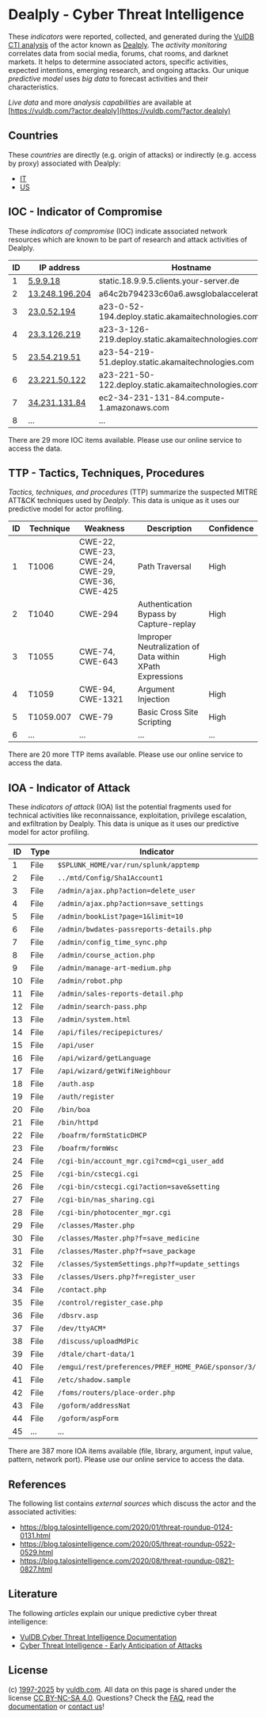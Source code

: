 # Dealply - Cyber Threat Intelligence

These _indicators_ were reported, collected, and generated during the [VulDB CTI analysis](https://vuldb.com/?kb.cti) of the actor known as [Dealply](https://vuldb.com/?actor.dealply). The _activity monitoring_ correlates data from social media, forums, chat rooms, and darknet markets. It helps to determine associated actors, specific activities, expected intentions, emerging research, and ongoing attacks. Our unique _predictive model_ uses _big data_ to forecast activities and their characteristics.

_Live data_ and more _analysis capabilities_ are available at [https://vuldb.com/?actor.dealply](https://vuldb.com/?actor.dealply)

## Countries

These _countries_ are directly (e.g. origin of attacks) or indirectly (e.g. access by proxy) associated with Dealply:

* [IT](https://vuldb.com/?country.it)
* [US](https://vuldb.com/?country.us)

## IOC - Indicator of Compromise

These _indicators of compromise_ (IOC) indicate associated network resources which are known to be part of research and attack activities of Dealply.

ID | IP address | Hostname | Campaign | Confidence
-- | ---------- | -------- | -------- | ----------
1 | [5.9.9.18](https://vuldb.com/?ip.5.9.9.18) | static.18.9.9.5.clients.your-server.de | - | High
2 | [13.248.196.204](https://vuldb.com/?ip.13.248.196.204) | a64c2b794233c60a6.awsglobalaccelerator.com | - | High
3 | [23.0.52.194](https://vuldb.com/?ip.23.0.52.194) | a23-0-52-194.deploy.static.akamaitechnologies.com | - | High
4 | [23.3.126.219](https://vuldb.com/?ip.23.3.126.219) | a23-3-126-219.deploy.static.akamaitechnologies.com | - | High
5 | [23.54.219.51](https://vuldb.com/?ip.23.54.219.51) | a23-54-219-51.deploy.static.akamaitechnologies.com | - | High
6 | [23.221.50.122](https://vuldb.com/?ip.23.221.50.122) | a23-221-50-122.deploy.static.akamaitechnologies.com | - | High
7 | [34.231.131.84](https://vuldb.com/?ip.34.231.131.84) | ec2-34-231-131-84.compute-1.amazonaws.com | - | Medium
8 | ... | ... | ... | ...

There are 29 more IOC items available. Please use our online service to access the data.

## TTP - Tactics, Techniques, Procedures

_Tactics, techniques, and procedures_ (TTP) summarize the suspected MITRE ATT&CK techniques used by _Dealply_. This data is unique as it uses our predictive model for actor profiling.

ID | Technique | Weakness | Description | Confidence
-- | --------- | -------- | ----------- | ----------
1 | T1006 | CWE-22, CWE-23, CWE-24, CWE-29, CWE-36, CWE-425 | Path Traversal | High
2 | T1040 | CWE-294 | Authentication Bypass by Capture-replay | High
3 | T1055 | CWE-74, CWE-643 | Improper Neutralization of Data within XPath Expressions | High
4 | T1059 | CWE-94, CWE-1321 | Argument Injection | High
5 | T1059.007 | CWE-79 | Basic Cross Site Scripting | High
6 | ... | ... | ... | ...

There are 20 more TTP items available. Please use our online service to access the data.

## IOA - Indicator of Attack

These _indicators of attack_ (IOA) list the potential fragments used for technical activities like reconnaissance, exploitation, privilege escalation, and exfiltration by Dealply. This data is unique as it uses our predictive model for actor profiling.

ID | Type | Indicator | Confidence
-- | ---- | --------- | ----------
1 | File | `$SPLUNK_HOME/var/run/splunk/apptemp` | High
2 | File | `../mtd/Config/Sha1Account1` | High
3 | File | `/admin/ajax.php?action=delete_user` | High
4 | File | `/admin/ajax.php?action=save_settings` | High
5 | File | `/admin/bookList?page=1&limit=10` | High
6 | File | `/admin/bwdates-passreports-details.php` | High
7 | File | `/admin/config_time_sync.php` | High
8 | File | `/admin/course_action.php` | High
9 | File | `/admin/manage-art-medium.php` | High
10 | File | `/admin/robot.php` | High
11 | File | `/admin/sales-reports-detail.php` | High
12 | File | `/admin/search-pass.php` | High
13 | File | `/admin/system.html` | High
14 | File | `/api/files/recipepictures/` | High
15 | File | `/api/user` | Medium
16 | File | `/api/wizard/getLanguage` | High
17 | File | `/api/wizard/getWifiNeighbour` | High
18 | File | `/auth.asp` | Medium
19 | File | `/auth/register` | High
20 | File | `/bin/boa` | Medium
21 | File | `/bin/httpd` | Medium
22 | File | `/boafrm/formStaticDHCP` | High
23 | File | `/boafrm/formWsc` | High
24 | File | `/cgi-bin/account_mgr.cgi?cmd=cgi_user_add` | High
25 | File | `/cgi-bin/cstecgi.cgi` | High
26 | File | `/cgi-bin/cstecgi.cgi?action=save&setting` | High
27 | File | `/cgi-bin/nas_sharing.cgi` | High
28 | File | `/cgi-bin/photocenter_mgr.cgi` | High
29 | File | `/classes/Master.php` | High
30 | File | `/classes/Master.php?f=save_medicine` | High
31 | File | `/classes/Master.php?f=save_package` | High
32 | File | `/classes/SystemSettings.php?f=update_settings` | High
33 | File | `/classes/Users.php?f=register_user` | High
34 | File | `/contact.php` | Medium
35 | File | `/control/register_case.php` | High
36 | File | `/dbsrv.asp` | Medium
37 | File | `/dev/ttyACM*` | Medium
38 | File | `/discuss/uploadMdPic` | High
39 | File | `/dtale/chart-data/1` | High
40 | File | `/emgui/rest/preferences/PREF_HOME_PAGE/sponsor/3/` | High
41 | File | `/etc/shadow.sample` | High
42 | File | `/foms/routers/place-order.php` | High
43 | File | `/goform/addressNat` | High
44 | File | `/goform/aspForm` | High
45 | ... | ... | ...

There are 387 more IOA items available (file, library, argument, input value, pattern, network port). Please use our online service to access the data.

## References

The following list contains _external sources_ which discuss the actor and the associated activities:

* https://blog.talosintelligence.com/2020/01/threat-roundup-0124-0131.html
* https://blog.talosintelligence.com/2020/05/threat-roundup-0522-0529.html
* https://blog.talosintelligence.com/2020/08/threat-roundup-0821-0827.html

## Literature

The following _articles_ explain our unique predictive cyber threat intelligence:

* [VulDB Cyber Threat Intelligence Documentation](https://vuldb.com/?kb.cti)
* [Cyber Threat Intelligence - Early Anticipation of Attacks](https://www.scip.ch/en/?labs.20201022)

## License

(c) [1997-2025](https://vuldb.com/?kb.changelog) by [vuldb.com](https://vuldb.com/?kb.about). All data on this page is shared under the license [CC BY-NC-SA 4.0](https://creativecommons.org/licenses/by-nc-sa/4.0/). Questions? Check the [FAQ](https://vuldb.com/?kb.faq), read the [documentation](https://vuldb.com/?kb) or [contact us](https://vuldb.com/?contact)!
